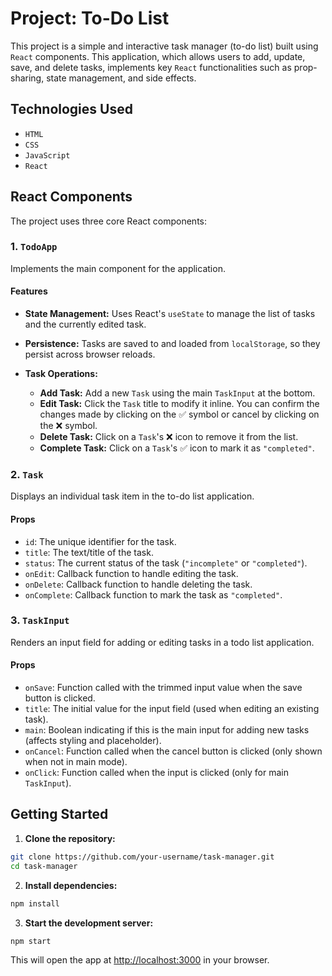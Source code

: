 # Project: To-Do List

This project is a simple and interactive task manager (to-do list) built using `React` components. This application, which allows users to add, update, save, and delete tasks, implements key `React` functionalities such as prop-sharing, state management, and side effects.

## Technologies Used
* `HTML`
* `CSS`
* `JavaScript`
* `React`

## React Components
The project uses three core React components:
### 1. `TodoApp`
Implements the main component for the application.

#### Features
* **State Management:**
  Uses React's `useState` to manage the list of tasks and the currently edited task.

* **Persistence:**
  Tasks are saved to and loaded from `localStorage`, so they persist across browser reloads.

* **Task Operations:**
  * **Add Task:** Add a new `Task` using the main `TaskInput` at the bottom.
  * **Edit Task:** Click the `Task` title to modify it inline. You can confirm the changes made by clicking on the ✅ symbol or cancel by clicking on the ❌ symbol.
  * **Delete Task:** Click on a `Task`'s ❌ icon to remove it from the list.
  * **Complete Task:** Click on a `Task`'s ✅ icon to mark it as `"completed"`.

### 2. `Task`
Displays an individual task item in the to-do list application.
#### Props
* `id`: The unique identifier for the task.
* `title`: The text/title of the task.
* `status`: The current status of the task (`"incomplete"` or `"completed"`).
* `onEdit`: Callback function to handle editing the task.
* `onDelete`: Callback function to handle deleting the task.
* `onComplete`: Callback function to mark the task as `"completed"`.

### 3. `TaskInput`
Renders an input field for adding or editing tasks in a todo list application.
#### Props
* `onSave`: Function called with the trimmed input value when the save button is clicked.
* `title`: The initial value for the input field (used when editing an existing task).
* `main`: Boolean indicating if this is the main input for adding new tasks (affects styling and placeholder).
* `onCancel`: Function called when the cancel button is clicked (only shown when not in main mode).
* `onClick`: Function called when the input is clicked (only for main `TaskInput`).



## Getting Started
1. **Clone the repository:**
```bash
git clone https://github.com/your-username/task-manager.git
cd task-manager
```
2. **Install dependencies:**
```bash
npm install
```
3. **Start the development server:**
```bash
npm start
```
This will open the app at [http://localhost:3000](http://localhost:3000) in your browser.
